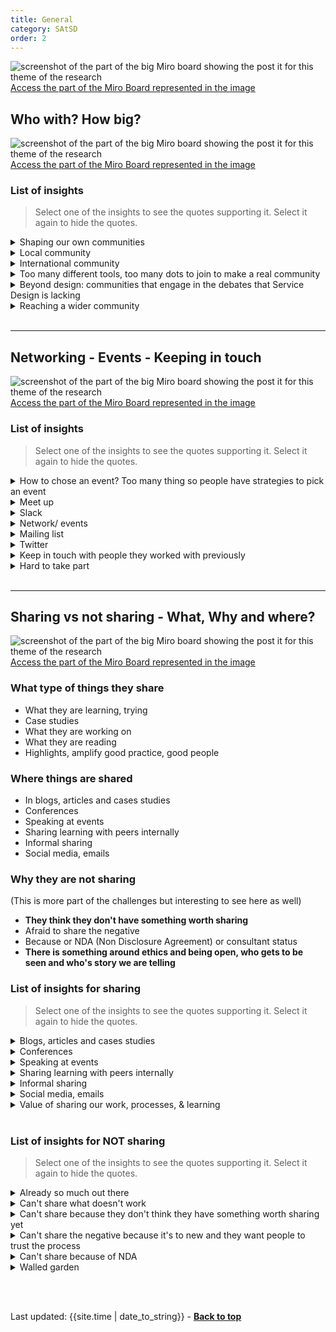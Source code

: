 ```yaml
---
title: General
category: SAtSD
order: 2
---
```


![screenshot of the part of the big Miro board showing the post it for this theme of the research](/practitioner-stories/images/Community/community-general.png)
[Access the part of the Miro Board represented in the image](https://miro.com/app/board/o9J_ldOzA14=/?moveToWidget=3074457353671927246&cot=10)

## Who with? How big?

![screenshot of the part of the big Miro board showing the post it for this theme of the research](/practitioner-stories/images/Community/community-who-with.png)
[Access the part of the Miro Board represented in the image](https://miro.com/app/board/o9J_ldOzA14=/?moveToWidget=3074457353671927246&cot=10)

### List of insights

> Select one of the insights to see the quotes supporting it. Select it again to hide the quotes.

 <details>
 <summary>Shaping our own communities</summary>
 <ul>
 <li>I shape my own kind of communities [...] since lockdown, I've had a weekly check-in with a group of people [...]. We had an online book discussion [...] we meet every week now [...] there is a social worker, a participatory artist, and a design research lecturer... and we just have the most rich amazing like quite emotional conversations, and I don't think any of us feel very welcome in set design communities, so we have our own back channel conversations.   I meet another group via Twitter for cocktail every Friday afternoon, and again it's very rich and if I had to guess, that's another group of people who feel like rejects from 'organised spaces'</li>
 <li>I keep in touch with People at my [organisation], who also do design in health, but is very ad-hoc. We have a WhatsApp group and we Usually video call every once in a while and share papers</li>
 </ul>
 </details>
  <details>
 <summary>Local community</summary>
 <ul>
 <li>The thing initially was right let's build a community in Dundee of people... and that's how we got to know people like  in the NHS  and in local government,  people in local College,  in the service design Academy,  etc [...]  so yeah, creating networks in your own locality I think it is really important</li>
 </ul>
 </details>
  <details>
 <summary>International community</summary>
 <ul>
 <li>Design Justice Network [...]] in the UK node only four of us really actively involved we are meeting regularly there and having really interesting conversations, both within the UK and globally. It’s quite a challenging space, an interesting challenge</li>
 <li>I am proud to live in Scotland and what's happening in Scotland. I've always described myself as an internationalist. I think it's really important to have an  internationalist view and those kind of connections are being inspired by what people are doing in different countries and to work with them</li>
 <li>I try to be active in various networks and going along to events [...] It's really important [...] being inspired by what people are doing in different countries and to work with them. That's why things like Service Design in Government is good.  But also,... just staying in touch by social media with people all around the world,  I think  that in our field it's vitally important</li>
 </ul>
 </details>
  <details>
 <summary>Too many different tools, too many dots to join to make a real community</summary>
 <ul>
 <li>Someone is using slack, and someone else is using Miro and someone else is writing a nice Coop-digital blog how do you connect all in one place</li>
  <li>What even is the service design community in Scotland?</li>
 </ul>
 </details>
  <details>
 <summary>Beyond design: communities that engage in the debates that Service Design is lacking</summary>
 <ul>
 <li>I love Slack a lot but I would not call them service design communities but they are broader design communities excluding visual design so there is a lot of talk into my ecosystem every day about things that would be related to design equity, from every angles, so the pedagogy, the equity in research practices, equity in learning design at a community level, equity in sharing credit, sharing profits, all this kind of things. A lot of discussion about things like algorithmic injustice, hard coding discriminations, I'm not technical but I find these sort of things very useful to reframe</li>
  <li>In the service design community itself, I've almost stepped back from it a little bit and kind of enjoy Communities that are not service design.  you know like enjoy people doing stuff around social impact, and some other stuff I’m doing around drug addiction and those are communities I find interesting</li>
 </ul>
 </details>
  <details>
 <summary>Reaching a wider community</summary>
 <ul>
 <li>What was interesting was the overlap in terms of approach and ideas, and how we were looking to approach things was quite surprising the extent of the overlap and the opportunity for learning, so what i'm interested in that sense of shared learning, what mature discipline exist that are working in similar ways, as they are working with people, they are trying to design things and so forth, but they are so much more mature in terms of profession that they maybe have more or clearer ideas and opportunities, so architecture, building designers, and landscape design</li>
  <li>There needs to be something much broader that gives us a platform to talk to the wider community that are also interested. I’m not sure what that is at the moment other than us trying to get our story out there</li>
 </ul>
 </details>
<br>

<hr class="big">

## Networking - Events - Keeping in touch

![screenshot of the part of the big Miro board showing the post it for this theme of the research](/practitioner-stories/images/Community/community-networking.png)
[Access the part of the Miro Board represented in the image](https://miro.com/app/board/o9J_ldOzA14=/?moveToWidget=3074457353671927246&cot=10)

### List of insights

> Select one of the insights to see the quotes supporting it. Select it again to hide the quotes.

 <details>
 <summary>How to chose an event? Too many thing so people have strategies to pick an event</summary>
 <ul>
 <li>Gathering the energy to figure out which one to attend. the variety of stuff and not sure what is what.   what‘s most beneficial for me to attend. some form of learning sessions between the community would be quite useful</li>
 <li>If I want to meet somebody, whether it's somebody who is a good practitioner or if it's a peer, a community person that I know there are, particularly [in the cities where I work]</li>
 <li>Following people on twitter to keep an eye on what is happening in the community, and whenever possible attending meet-ups</li>
 <li>There is a Slack channel, which seems to be used by a lot of government people, I think it‘s called COVID-19 design team I don’t know where this came from. It was extremely confusing. There is this Service Design Scotland one from Open Change. Then there are other events happening. Maybe if this is just an issue of everything going digital and everyone is trying to do it digitally</li>
 </ul>
 </details>
  <details>
 <summary>Meet up</summary>
 <ul>
 <li>Something quite casual is useful. For sure a meet up</li>
 <li>Something quite open where people can join or not join. Cos I think it's really difficult for people, being in control of your own time</li>
 <li>It's hard to remember the last time I was at a meetup. It's not really where I would make these connections</li>
 <li>I felt it was like therapeutical [broken sound] for service designers. Because actually I could hear that a lot of the issues that we have in our organisation are shared by others</li>
 </ul>
 </details>
  <details>
 <summary>Slack</summary>
 <ul>
 <li>We’ve been really slow on establishing even a slack channel to come together. Covid was really the impetus to make that happen cause we absolutely needed it at that point, it just felt like all of those barriers fell. that’s a good start. Just for people to be able to talk and to be present</li>
 <li>I sit quietly in the background of the slack community</li>
 <li>I find the SG one super helpful and I’m actually learning stuff. this one feels much more practice orientated, and deep in service design stuff.  The talent in the [SG one] is insane. I did check that I could join it, because I know that I am not a civil servant. I enjoy this, I enjoy the practice and the real depth</li>
 <li>The other one [SDS] feels more like a community network, which is great</li>
 <li>Across the team, we have lot of things across our teams through social channels like slack</li>
 </ul>
 </details>
  <details>
 <summary>Network/ events</summary>
 <ul>
 <li>Our company has invested so much time and money in running [community] stuff but we have stepped back now because there is other people doing it really well. there’s actually a really cool community here. We’ll be part of it</li>
 <li>Design Justice Network. [...] in the UK node only four of us really actively involved we are meeting regularly there and having really interesting conversations, both within the UK and globally. It’s quite a challenging space, an interesting challenge</li>
 <li>Now it's kind of the reverse of what it was, it's more Zoom and less face to face</li>
 </ul>
 </details>
  <details>
 <summary>Mailing list</summary>
 <ul>
 <li>There are a few email lists in which I participate, or mostly not as it's tiring to participate when you get the same question every 6 months</li>
 </ul>
 </details>
  <details>
 <summary>Twitter</summary>
 <ul>
 <li>The one way I mostly keep in touch is twitter, that’s my go to  thanks to algorithms I get a sense of being able to keep up with people I’m really interested in and I interact more</li>
 <li>One place that I probably observe more than I interact is twitter</li>
 <li>I never miss an opportunity to keep my mouth shut, and for me to just to see what is going on is really just to assess whether or not I want to interact with something</li>
 <li><strong>Twitter is the place of the loud voices</strong> - this is link to the challenges</li>
 </ul>
 </details>
  <details>
 <summary>Keep in touch with people they worked with previously</summary>
 <ul>
 <li>I make a point of staying in touch with people who I have worked with in the past, as well as recognising people I have work with. I would not have managed without maintaining that kind of network out of the workplace, and the fact that this is actually leading to business opportunities</li>
 <li>It's really difficult to develop your skills and to be in a space where there are other job opportunities.  So I find it really difficult and quite isolating. [...] I am quite lucky that I had some great colleagues [in the past] who I’ve been able to stay in touch with them</li>
 </ul>
 </details>
  <details>
 <summary>Hard to take part</summary>
 <ul>
 <li>I know that there's loads of groups kind of meeting on Zoom, but as someone with [disability] this sort of communication is so exhausting</li>
 <li>It‘s fine for them being separate and having different names, it‘s just what is the aim of all of it? If there is a Thursday afternoon meeting for COVID-19 design team and then there is a Thursday midday meeting, why are they not the same thing? I don’t have that much time to attend these things. Like no one does. And it would be good to do.trying to do it digitally</li>
 <li>It seems like lots of different pockets of service design community in Scotland. That feels quite confusing</li>
 <li><strong>Too many things and confusing, format not always inclusive (disability)</strong></li>
 </ul>
 </details>
<br>

<hr class="big">

## Sharing vs not sharing - What, Why and where?

![screenshot of the part of the big Miro board showing the post it for this theme of the research](/practitioner-stories/images/Community/community-sharing.png)
[Access the part of the Miro Board represented in the image](https://miro.com/app/board/o9J_ldOzA14=/?moveToWidget=3074457353671927246&cot=10)

### What type of things they share
- What they are learning, trying
- Case studies
- What they are working on
- What they are reading
- Highlights, amplify good practice, good people 

### Where things are shared
- In blogs, articles and cases studies
- Conferences
- Speaking at events
- Sharing learning with peers internally
- Informal sharing 
- Social media, emails

### Why they are not sharing

(This is more part of the challenges but interesting to see here as well)

- **They think they don't have something worth sharing**
- Afraid to share the negative
- Because or NDA (Non Disclosure Agreement) or consultant status
- **There is something around ethics and being open, who gets to be seen and who's story we are telling**

### List of insights for sharing

> Select one of the insights to see the quotes supporting it. Select it again to hide the quotes.
 
 <details>
 <summary>Blogs, articles and cases studies</summary>
 <ul>
 <li>I write blog posts, I read other people’s blog post. I always try to share my knowledge. And that’s something I spend more and more time on over the last years</li>
 <li>I blog, when we are learning something or trying different things out</li>
 <li>Trying to write more and share that</li>
 <li>I am writing up our case studies [...] or I can at least bring them to life</li>
 <li>I feel there is maybe a bit of a missed opportunity. We always talk about cases studies... whatever that looks like, to me it’s a way of saying ‘this isn’t just an academic approach’</li>
 <li>sharing takes time</li>
 <li>I think GDS did it really well. They blogged about everything that they did. But they dedicated and invested a lot of time into that,  it didn't just happen by accident</li>
 </ul>
 </details>
  <details>
 <summary>Conferences</summary>
 <ul>
 <li>If I was working in an environment which has more cash, it would be conferences as well. We don't! although there is scope to go to a couple conferences when they start up again</li>
<li>Give presentations probably at every service design government conference, and it's all about what we've learnt doing what we are doing. [...] A workshop on 'this is what we learnt and we are sharing it with you'</li>
 </ul>
 </details>
  <details>
 <summary>Speaking at events</summary>
 <ul>
 <li>We did talks at BIMA, SDN and things like that, and maybe also more online</li>
 <li>I didn’t really get that many speaking opportunities in the UK, [...] recently, because once you are more vocal you then get more invitations [...] I do a lot more speaking now, and I get my head around what feels like a narrative. So that’s been really, given me confidence to easily say yes [...] But then you have to be careful cause you start realising that people come to the same talk and you have got the same thing to say, and I thought, maybe I should get something else</li>
 </ul>
 </details>
  <details>
 <summary>Sharing learning with peers internally</summary>
 <ul>
 <li>We have like an internal team working on SD on different parts of the business and how to bringing in how you create a baseline of what is SD, we created an internal playbook and things like that. So if you are new to SD and you are joining a project and you want to know how to go about it, they have some kind of reference</li>
 <li>I’m not very good on social media. So it’s generally across teams or through conversations. I have lots of friends and peers I speak to</li>
 <li> All these different tools, it's interesting to see what other people use. So that group [UX community of practice] is very good at project specific sharing, but also design methods and methodology and how other people work.[...], based on some research or it could be a very digital [...]or they  might do something completely random</li>
 <li>We have UX community of practice [...] product design, service design and user research [...] we have a Slack channel where we talk every day about the project we are working on and then each week, [...]  a weekly meeting for 1.5h and it's the community of practice and we take turns in chairing the meeting. It could be practical about a project you're working on [...], based on some research or it could be a very digital [...] or they  might do something completely random</li>
 <li>I do share a lot of my work and insights with other user researchers. I find that much more accessible, because you have the common language of insights. So  that's much easier to share because they’re not you, they are your tool and they’re your findings so therefore that’s a lot easier to discuss. So I do actively share that with the community of practice</li>
 <li>My team I set up like “learning lunches”. We’re doing one next week because I‘ve been almost half through the book “good services” by Lou. So, everything I‘m learning from this book, I‘m putting on a slide show and I‘m just going to chat them through. That‘s just a way I share my learnings with the team within the organisation</li>
 </ul>
 </details>
  <details>
 <summary>Informal sharing </summary>
 <ul>
 <li>There are some positive communities like on Slack, like the SDS as a way to connect with people, which is always good, it's nice to do, I think it's good to have a mix of things as well? so it's not always formal, these things are more informally, kind of go along, everybody has a chance to chat, meet people, and that's quite different from going to a talk, a workshop or a conference where you go to keep and absorb as oppose to share? Maybe more of that kind of stuff actually, where you can collaboratively share things, in an informal way, that would be nice</li>
 <li>Informal because of lack of time</li>
 <li> If we got a delivery cycle, the last part of that is: right what we need to do in terms of knowledge management, knowledge sharing. What do we need to feed back into the staff that we were so sure that it was the right way to go about things and iterate. And I don't think that we ever build enough time to do that. A lot of that, in terms of how we speak to other practitioners and the wider community is just very ad hoc and is really informal. [...] I don't even think we share the good stories, which is where I’d like to start at least. I would love for us to be really open and really honest,  but we have to go at the pace that we can go in that respect, it’s hard to force it</li>
 <li>Slow learning/reading debate vs sharing learning</li>
 <li>I'm reading a book right now and I've created a huge slide deck so as I'm going through the book I'm pulling out key concepts for people and then each of those things gets a slide, And the way I see it is like a slow learning opportunity, where you might get together with people for a week, one day a week, and then for each day, the slide deck you introduce the concept to the people, they go away, they come back, you talk you learn something . So I really like that idea especially now, to get into some idea that are quite layered and quite rich</li>
 </ul>
 </details>
  <details>
 <summary>Social media, emails</summary>
 <ul>
 <li>Usually I share at work, or twitter, I share on this, and things like that, i'm very much a twitter person</li>
 <li>I'll respond on slack, email, forums. I suppose as well, because I'm part of a working group [...] where I share a lot of knowledge as well, I share editorial roles and that allows me to give back some of the knowledge that I have and put it back into the world</li>
 <li>it's been twitter and blogs, and I will send an email to folks saying this is worth watching, pay attention to, ..., ‘I like that paper”, or “that person is on the right track here” or even organisation, [...] it's highlighting these in other terms, it's showing these good practices, it's follow these people , there are doing it the right way, [...] slow built, community led, not following the system, following their own thing, that's kind of the way I'm trying to do this, it's amplifying and showcase that. [...] it's about finding folks doing the good things and showcase and amplify that and then do your own thing and then iterate</li>
 </ul>
 </details>
<details>
 <summary>Value of sharing our work, processes, & learning</summary>
 <ul>
 <li>I’ve met people around the world that have done like a project [inspired by us], and we are like that’s bonkers. But they’ve looked at our  approach because we opened it up</li>
 </ul>
 </details>
<br>

### List of insights for NOT sharing

> Select one of the insights to see the quotes supporting it. Select it again to hide the quotes.

<details>
 <summary>Already so much out there</summary>
 <ul>
 <li>There are gazillion blogs. if I have learn something, I will have found it somewhere else or I've gone searching and I pull together a couple of strands [...]  why would I go and do a blog, it's already on there! [...]. I have done a blog in the past, and it's regurgitating the same old crap and I'm not really interested</li>
 </ul>
 </details>
  <details>
 <summary>Can't share what doesn't work</summary>
 <ul>
 <li>We need to have a lot more knowledge and learning to be able the share something</li>
 <li>Sharing of when things don't work as well or when things are, for whatever reason, when things might have been successful but somewhere along, you still had learning along the way, being more open about things like that as well. We ran an event on failure a couple of years ago, with SDN, in Glasgow, it was odd to think about failure as well, and being quite open and honest where things had gone wrong and the amount of people who came to that as well, because of that reason? No project is perfect, nothing you do is ever perfect, you just kind of, the whole ethos of how we work is kind of do things, trial it and iterate right? so in order to do that you need to look at what doesn't work so more of that</li>
 <li>We need to be talking about what works but most importantly about what doesn't work, and to be really open and honest about that. And I just think that we don't make enough time to do that, blogging, and be really honest. Cause again, I think there's a confidence element there... you know, nobody wants to say the thing we told people to do didn’t work in this context. [...] I think in some areas yes, in some areas no. If it came down to tools and methods, definitely. But you have to be very careful around corporate and reputation risk</li>
 </ul>
 </details>
  <details>
 <summary>Can't share because they don't think they have something worth sharing yet</summary>
 <ul>
 <li>It feels very difficult to share learning because we are not very confident in what we are doing. We are doing such basic things. I would be really surprised if anyone would be able to learn a lot from it. In terms of how to work with a big system, We are far away from success</li>
 </ul>
 </details>
  <details>
 <summary>Can't share the negative because it's to new and they want people to trust the process</summary>
 <ul>
 <li>I think that’s a maturity thing. Because this is something quite new and we are trying to get people engaged in it, it is right to be cautious about how we talk about it. Working in many ways is always never working for people there's a risk in it and you have got to trust the process</li>
 </ul>
 </details>
  <details>
 <summary>Can't share because of NDA</summary>
 <ul>
 <li>I do a lot less public sharing of things. It's because of a mix of things, it's harder to share clients stuff, especially now as I can't share anything about my current project, so then because you're limited by that, so it's time but also the effort for getting out what you can say</li>
 </ul>
 </details>
  <details>
 <summary>Walled garden</summary>
 <ul>
 <li>There isn’t a whole lot of sharing. I think that on occasions, people try to build walls around - walled gardens within the international community of service design. I understand why they do it, and everyone’s  got to make money to survive. But I think that's more important if we could create free and open connections between people. That's how people learn I think, and that's the ethos that we should go forward with</li>
 <li>At the moment, I don't feel that [there is shared ownership of the community], I feel there are a handful of people or groups of people wanting to create walled-garden, or "this is our design community here". It's very counter intuitive, because if you are working in the spirit of service design, that would not line up so well. Some groups have the right way and the quick way, and all the things. There are some people in the community that are put on pedestals without interrogating them at all, it's just about visibility, who gets to be seen, who's story gets to be told</li>
 </ul>
 </details>

<br><br>
<div>Last updated: {{site.time | date_to_string}} - <a href="#"><strong>Back to top</strong></a></div>

